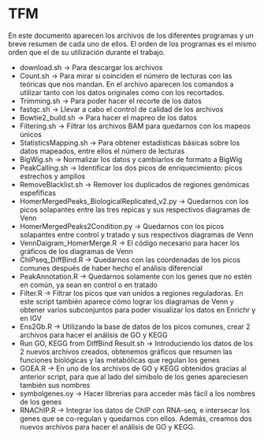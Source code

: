 # TFM

En este documento aparecen los archivos de los diferentes programas y un breve resumen de cada uno de ellos. El orden de los programas es el mismo orden que el de su utilización durante el trabajo. 



* download.sh -> Para descargar los archivos
* Count.sh -> Para mirar si coinciden el número de lecturas con las teóricas que nos mandan. En el archivo aparecen los comandos a utilizar tanto con los datos originales como con los recortados.
* Trimming.sh -> Para poder hacer el recorte de los datos
* fastqc.sh -> Llevar a cabo el control de calidad de los archivos
* Bowtie2_build.sh -> Para hacer el mapreo de los datos
* Filtering.sh -> Filtrar los archivos BAM para quedarnos con los mapeos únicos
* StatisticsMapping.sh -> Para obtener estadísticas básicas sobre los datos mapeados, entre ellos el número de lecturas
* BigWig.sh -> Normalizar los datos y cambiarlos de formato a BigWig
* PeakCalling.sh -> Identificar los dos picos de enriquecimiento: picos estrechos y amplios
* RemoveBlacklist.sh -> Remover los duplicados de regiones genómicas espefíficas
* HomerMergedPeaks_BiologicalReplicated_v2.py -> Quedarnos con los picos solapantes entre las tres repicas y sus respectivos diagramas de Venn
* HomerMergedPeaks2Condition.py -> Quedarnos con los picos solapantes entre control y tratado y sus respectivos diagramas de Venn
* VennDaigram_HomerMerge.R -> El código necesario para hacer los gráficos de los diagramas de Venn
* ChIPseq_DiffBind.R -> Quedarnos con las coordenadas de los picos comunes después de haber hecho el análisis diferencial 
* PeakAnnotation.R -> Quedarnos solamente con los genes que no estén en común, ya sean en control o en tratado 
* Filter.R -> Filtrar los picos que van unidos a regiones reguladoras. En este script también aparece cómo lograr los diagramas de Venn y obtener varios subconjuntos para poder visualizar los datos en Enrichr y en IGV
* Ens2Gb.R -> Utilizando la base de datos de los picos comunes, crear 2 archivos para hacer el análisis de GO y KEGG
* Run GO, KEGG from DiffBind Result.sh -> Introduciendo los datos de los 2 nuevos archivos creados, obtenemos gráficos que resumen las funciones biológicas y las metabólicas que regulan los genes
* GOEA.R -> En uno de los archivos de GO y KEGG obtenidos gracias al anterior script, para que al lado del simibolo de los genes apareciesen también sus nombres
* symbolgenes.oy -> Hacer librerias para acceder más fácil a los nombres de los genes
* RNAChIP.R -> Integrar los datos de ChIP con RNA-seq, e intersecar los genes que se co-regulan y quedarnos con ellos. Además, creamos dos nuevos archivos para hacer el análisis de GO y KEGG. 






